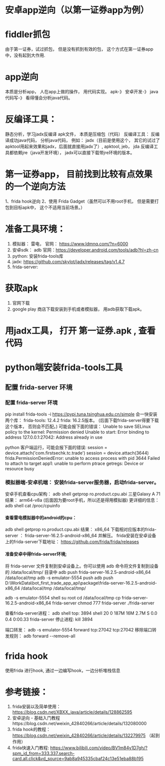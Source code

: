# 安卓app逆向（以第一证券app为例）


#  fiddler抓包
由于第一证券，试过抓包， 但是没有抓到有效的包， 这个方式在第一证券app中，没有起到大作用.


# app逆向
本质是分析app， 人在app上做的操作， 用代码实现。
apk-》 安卓开发-》 java代码写-》 看得懂会分析java代码。 

# 反编译工具：
静态分析，学习jadx反编译
apk文件， 本质是压缩包（代码）
反编译工具： 反编译成功java代码， 分析java代码， 例如： jadx（目前是使用这个， 其它的试过了apktool用起来效果和jadx，后面就直接用jadx了）, apktool, jeb， jda
反编译工具都依赖jre（java开发环境）， jadx可以直接下载带jre环境的版本。 


# 第一证券app， 目前找到比较有点效果的一个逆向方法
   1、frida hook逆向
   2、使用 Frida Gadget（虽然可以不用root手机， 但是需要打包到目标apk中， 这个不适用当前场景。） 


# 准备工具环境：
1. 模拟器： 雷电， 官网： https://www.ldmnq.com/?n=6000
2. 安卓sdk： adb 官网：https://developer.android.com/tools/adb?hl=zh-cn
3. python: 安装frida-tools库
4. jadx: https://github.com/skylot/jadx/releases/tag/v1.4.7
5. frida-server: 


# 获取apk
1. 官网下载
2. google play 商店下载安装到手机或者模拟器， 用adb获取下载apk。 

#  用jadx工具， 打开 第一证券.apk , 查看代码  

# python端安装frida-tools工具
## 配置 frida-server 环境 
### 配置 frida-server 环境 
pip install frida-tools -i https://pypi.tuna.tsinghua.edu.cn/simple
会一快安装两个库： 
frida-tools:  12.4.2
frida:  16.2.5版本。 (后面下载frida-server得要下载这个版本， 否则会不匹配。)
可能会报下面的错误： 
Unable to save SELinux policy to the kernel: Permission denied
Unable to start: Error binding to address 127.0.0.1:27042: Address already in use

python 客户端运行，可能会报下面的错误:
session = device.attach('com.firstsechk.tc.trade')
session = device.attach(3644)
frida.PermissionDeniedError: unable to access process with pid 3644
Failed to attach to target app1: unable to perform ptrace getregs: Device or resource busy


### 模拟器端-安卓机端： 安装frida-server服务器，启动frida-server。
安卓手机查看cpu架构： adb shell getprop ro.product.cpu.abi
三星Galaxy A 71结果： arm64-v8a  (后面因为要root手机，所以还是得用模拟器)
更详细的信息： adb shell cat /proc/cpuinfo

#### 查看雷电模拟器中的android的cpu：
adb shell getprop ro.product.cpu.abi
结果： x86_64
下载相对应版本的frida-server ： frida-server-16.2.5-android-x86_64 并解压。 
frida安装在安卓设备上的frida-server下载地址： https://github.com/frida/frida/releases

#### 准备安卓中得frida-server环境;
将 frida-server 文件复制到安卓设备上。你可以使用 adb 命令将文件复制到设备的 /data/local/tmp/ 目录中
adb push frida-server-16.2.5-android-x86_64 /data/local/tmp
adb -s emulator-5554 push adb push D:\WorkData\bot_first_trade_app_api\package\frida-server-16.2.5-android-x86_64 /data/local/tmp /data/local/tmp/

adb -s emulator-5554 shell
su root
cd /data/local/tmp
cp frida-server-16.2.5-android-x86_64  frida-server
chmod 777 frida-server
./frida-server


查看frida-server进程：
adb shell top:
3894 shell        20   0 187M  16M 2.7M S  0.0   0.4   0:00.33 frida-server
停止进程: kill 3894 

端口转发：
adb -s emulator-5554 forward tcp:27042 tcp:27042
移除端口转发规则： adb forward --remove-all

# frida hook 
   使用frida 进行hook, 通过一边编写hook，一边分析堆栈信息

# 参考链接：
1. frida安装以及简单使用： https://blog.csdn.net/XBXX_java/article/details/128862595
2. 安卓逆向 - 基础入门教程https://blog.csdn.net/weixin_42840266/article/details/132080000
3. frida hook的教程：  https://blog.csdn.net/weixin_42840266/article/details/132279975 （起到作用）
4. frida快速入门教程: https://www.bilibili.com/video/BV1m84y1D7gh/?spm_id_from=333.337.search-card.all.click&vd_source=9ab8a945335cbaf24c13e51eba88b195
